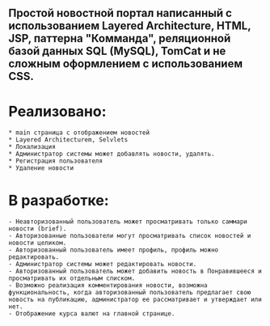 ## Простой новостной портал написанный с использованием Layered Architecture, **HTML**, **JSP**, паттерна "Комманда", реляционной базой данных **SQL (MySQL)**, **TomCat** и не сложным оформлением с использованием **CSS**.

# **Реализовано**:
```
* main страница с отображением новостей
* Layered Architecturem, Selvlets
* Локализация
* Администратор системы может добавлять новости, удалять.
* Регистрация пользователя
* Удаление новости
```

# **В разработке**:
```
- Неавторизованный пользователь может просматривать только саммари новости (brief).
- Авторизованные пользователи могут просматривать список новостей и новости целиком.
- Авторизованный пользователь имеет профиль, профиль можно редактировать.
- Администратор системы может редактировать новости.
- Авторизованный пользователь может добавить новость в Понравившееся и просматривать их отдельным списком.
- Возможно реализация комментирования новости, возможна функциональность, когда авторизованный пользователь предлагает свою новость на публикацию, администратор ее рассматривает и утверждает или нет.
- Отображение курса валют на главной странице.
```